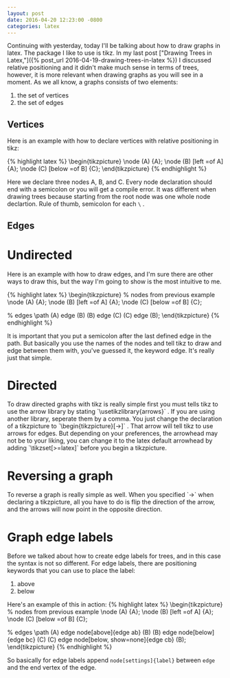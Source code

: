 ```yaml
---
layout: post
date: 2016-04-20 12:23:00 -0800
categories: latex
---
```

Continuing with yesterday, today I'll be talking about how to draw
graphs in latex. The package I like to use is tikz. In my last post ["Drawing
Trees in Latex,"]({% post_url 2016-04-19-drawing-trees-in-latex %}) I discussed relative positioning and it didn't make much sense
in terms of trees, however, it is more relevant when drawing graphs as you
will see in a moment. As we all know, a graphs consists of two elements:

1. the set of vertices
2. the set of edges

<h2>Vertices</h2>
Here is an example with how to declare vertices with relative positioning
in tikz:

{% highlight latex %}
\begin{tikzpicture}
\node (A) {A};
\node (B) [left =of A] {A};
\node (C) [below =of B] {C};
\end{tikzpicture}
{% endhighlight %}

Here we declare three nodes A, B, and C. Every node declaration should end
with a semicolon or you will get a compile error. It was different when
drawing trees because starting from the root node was one whole node declartion.
Rule of thumb, semicolon for each `\` .

<h2>Edges</h2>
<h1>Undirected</h1>
Here is an example with how to draw edges, and I'm sure there are other
ways to draw this, but the way I'm going to show is the most intuitive to me.

{% highlight latex %}
\begin{tikzpicture}
% nodes from previous example
\node (A) {A};
\node (B) [left =of A] {A};
\node (C) [below =of B] {C};

% edges
\path
(A) edge (B)
(B) edge (C)
(C) edge (B);
\end{tikzpicture}
{% endhighlight %}

It is important that you put a semicolon after the last defined edge in the path.
But basically you use the names of the nodes and tell tikz to draw and edge between
them with, you've guessed it, the keyword edge. It's really just that simple.

<h1>Directed</h1>
To draw directed graphs with tikz is really simple first you must tells tikz
to use the arrow library by stating `\usetikzlibrary{arrows}` . 
If you are using another library, seperate them by a comma. You just change 
the declaration of a tikzpicture to `\begin{tikzpicture}[->]` . That arrow 
will tell tikz to use arrows for edges. But depending on your preferences, 
the arrowhead may not be to your liking, you can change it to the latex 
default arrowhead by adding `\tikzset[>=latex]` before you begin a tikzpicture.

<h1>Reversing a graph</h1>
To reverse a graph is really simple as well. When you specified `->` when
declaring a tikzpicture, all you have to do is flip the direction of the
arrow, and the arrows will now point in the opposite direction.

<h1>Graph edge labels</h1>
Before we talked about how to create edge labels for trees, and in this case
the syntax is not so different. For edge labels, there are positioning
keywords that you can use to place the label:

1. above
2. below

Here's an example of this in action:
{% highlight latex %}
\begin{tikzpicture}
% nodes from previous example
\node (A) {A};
\node (B) [left =of A] {A};
\node (C) [below =of B] {C};

% edges
\path
(A) edge node[above]{edge ab} (B)
(B) edge node[below]{edge bc} (C)
(C) edge node[below, show=none]{edge cb} (B);
\end{tikzpicture}
{% endhighlight %}

So basically for edge labels append `node[settings]{label}` between `edge`
and the end vertex of the edge.
